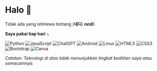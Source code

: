 # Halo 👋

Tidak ada yang istimewa tentang (**네디: _nedi_**)

**Saya pakai tiap hari** ⤵

![Python](https://img.shields.io/badge/Python-3670a0?style=flat&logo=python&logoColor=ffdd54)
![JavaScript](https://img.shields.io/badge/JavaScript-f7df1e.svg?style=flat&logo=javascript&logoColor=black)
![ChatGPT](https://img.shields.io/badge/ChatGPT-74aa9c?style=flat&logo=openai&logoColor=white)
![Android](https://img.shields.io/badge/Android-3ddc84?style=flat&logo=android&logoColor=white)
![Linux](https://img.shields.io/badge/Linux-antiquewhite?style=flat&logo=linux&logoColor=2d3d4d)
![HTML5](https://img.shields.io/badge/HTML5-e34f26.svg?style=flat&logo=html5&logoColor=white)
![CSS3](https://img.shields.io/badge/CSS3-1572b6.svg?style=flat&logo=css3&logoColor=white)
![Bootstrap](https://img.shields.io/badge/Bootstrap-8511fa.svg?style=flat&logo=bootstrap&logoColor=white)
![Canva](https://img.shields.io/badge/Canva-00c4cc.svg?style=flat&logo=Canva&logoColor=white)

_Catatan: Teknologi di atas tidak menunjukkan tingkat keahlian saya atau semacamnya._
